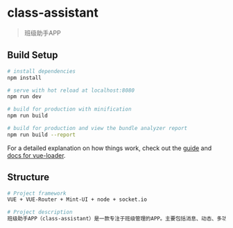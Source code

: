 # class-assistant

> 班级助手APP

## Build Setup

``` bash
# install dependencies
npm install

# serve with hot reload at localhost:8080
npm run dev

# build for production with minification
npm run build

# build for production and view the bundle analyzer report
npm run build --report
```

For a detailed explanation on how things work, check out the [guide](http://vuejs-templates.github.io/webpack/) and [docs for vue-loader](http://vuejs.github.io/vue-loader).

## Structure

```BASH
# Project framework
VUE + VUE-Router + Mint-UI + node + socket.io

# Project description
班级助手APP（class-assistant）是一款专注于班级管理的APP。主要包括消息、动态、多功能区、通讯录、个人中心共五个模块
```